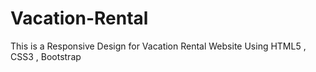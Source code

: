 # Vacation-Rental
This is a Responsive Design for Vacation Rental Website Using HTML5 , CSS3 , Bootstrap
